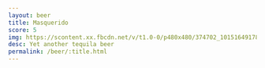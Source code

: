 ```yaml
---
layout: beer
title: Masquerido
score: 5
img: https://scontent.xx.fbcdn.net/v/t1.0-0/p480x480/374702_10151649178783745_739073810_n.jpg?oh=26695cb9e1852379131efd4d107d0329&oe=5916EC23
desc: Yet another tequila beer
permalink: /beer/:title.html
---
```

